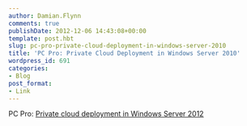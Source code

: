 ```yaml
---
author: Damian.Flynn
comments: true
publishDate: 2012-12-06 14:43:08+00:00
template: post.hbt
slug: pc-pro-private-cloud-deployment-in-windows-server-2010
title: 'PC Pro: Private Cloud Deployment in Windows Server 2010'
wordpress_id: 691
categories:
- Blog
post_format:
- Link
---
```


PC Pro: [Private cloud deployment in Windows Server 2012](http://windowsserver2012.pcpro.co.uk/how-guides/31/how-use-ip-address-management-windows-server-2012)
